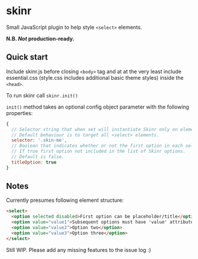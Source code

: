 # skinr
Small JavaScript plugin to help style `<select>` elements.

**N.B. _Not_ production-ready.**

## Quick start

Include skinr.js before closing `<body>` tag and at at the very least include essential.css (style.css includes additional basic theme styles) inside the `<head>`.

To run skinr call `skinr.init()`

`init()` method takes an optional config object parameter with the following properties:

```javascript
{
  // Selector string that when set will instantiate Skinr only on elements that match it.
  // Default behaviour is to target all <select> elements.
  selector: '.skin-me',
  // Boolean that indicates whether or not the first option in each select is a title value
  // If true first option not included in the list of Skinr options.
  // Default is false.
  titleOption: true
}
```

## Notes

Currently presumes following element structure:

```html
<select>
  <option selected disabled>First option can be placeholder/title</option>
  <option value="value1">Subsequent options must have 'value' attribute</option>
  <option value="value2">Option two</option>
  <option value="value3">Option three</option>
</select>
```

Still WIP. Please add any missing features to the issue log :)